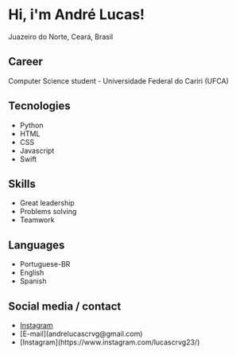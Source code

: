 <h1>Hi, i'm André Lucas!</h1>

Juazeiro do Norte, Ceará, Brasil

## Career

Computer Science student - Universidade Federal do Cariri (UFCA)

## Tecnologies
<ul>
  <li>Python</li>
  <li>HTML</li>
  <li>CSS</li>
  <li>Javascript</li>
  <li>Swift</li>
</ul>

## Skills

<ul>
  <li>Great leadership</li>
  <li>Problems solving</li>
  <li>Teamwork</li>
</ul>

## Languages

<ul>
  <li>Portuguese-BR</li>
  <li>English</li>
  <li>Spanish</li>
</ul>

## Social media / contact

<ul>
  <li> <a href='https://www.linkedin.com/in/andré-lima-6a03a6304/'>Instagram</a></li>
  <li> [E-mail](andrelucascrvg@gmail.com) </li>
  <li> [Instagram](https://www.instagram.com/lucascrvg23/) </li>
</ul>
